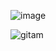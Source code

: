 ![image](https://user-images.githubusercontent.com/89067974/136046673-05560fb8-fd31-4dc6-b8d6-b483d9261424.png)

![gitam](https://user-images.githubusercontent.com/89067974/136047030-4a25db44-376a-49da-ba5d-ed12eeb26c64.jpg)

